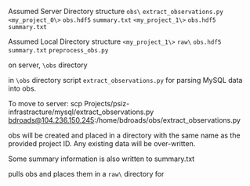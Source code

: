 Assumed Server Directory structure
`obs\`
    `extract_observations.py`
    `<my_project_0\>`
        `obs.hdf5`
        `summary.txt`
    `<my_project_1\>`
        `obs.hdf5`
        `summary.txt`

Assumed Local Directory structure
    `<my_project_1\>`
        `raw\`
            `obs.hdf5`
            `summary.txt`
        `preprocess_obs.py`


on server, `\obs` directory

in `\obs` directory script `extract_observations.py` for parsing MySQL data into obs.

To move to server:
scp Projects/psiz-infrastracture/mysql/extract_observations.py bdroads@104.236.150.245:/home/bdroads/obs/extract_observations.py

obs will be created and placed in a directory with the same name as the provided project ID. Any existing data will be over-written.

Some summary information is also written to summary.txt

pulls obs and places them in a `raw\` directory for 